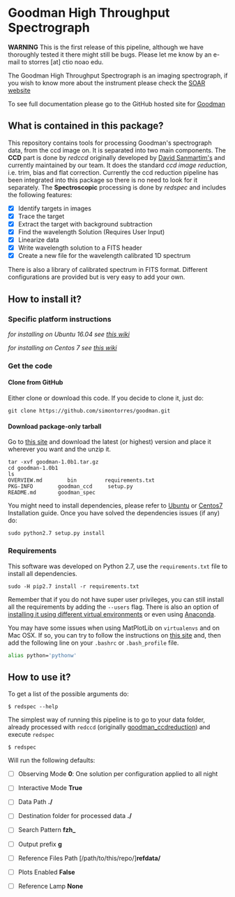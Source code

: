 # Goodman High Throughput Spectrograph
**WARNING** This is the first release of this pipeline, although we have 
thoroughly tested it there might still be bugs. Please let me know by an
e-mail to storres [at] ctio noao edu.

The Goodman High Throughput Spectrograph is an imaging spectrograph,
 if you wish to know more about the instrument please check the 
 [SOAR website](http://www.ctio.noao.edu/soar/content/goodman-high-throughput-spectrograph)
 
To see full documentation please go to the GitHub hosted site for [Goodman](https://simontorres.github.io/goodman/)

## What is contained in this package?

This repository contains tools for processing Goodman's spectrograph data, from the ccd image on. 
It is separated into two main components. The **CCD** part is done by _redccd_ originally developed by 
[David Sanmartim's](https://github.com/dsanmartim/goodman_ccdreduction) and currently maintained by our team. It does
the standard _ccd image reduction_, i.e. trim, bias and flat correction. Currently the ccd reduction pipeline has been
integrated into this package so there is no need to look for it separately. The **Spectroscopic** processing is done by
_redspec_ and includes the following features:


- [x] Identify targets in images
- [x] Trace the target
- [x] Extract the target with background subtraction
- [x] Find the wavelength Solution (Requires User Input)
- [x] Linearize data
- [x] Write wavelength solution to a FITS header
- [x] Create a new file for the wavelength calibrated 1D spectrum

There is also a library of calibrated spectrum in FITS format. Different configurations are provided but is very easy
to add your own.

## How to install it?
### Specific platform instructions
_for installing on Ubuntu 16.04 see [this wiki](https://github.com/simontorres/goodman/wiki/Ubuntu-16.04-Installation-Experience)_

_for installing on Centos 7 see [this wiki](https://github.com/simontorres/goodman/wiki/Centos-7-Installation)_


### Get the code
#### Clone from GitHub
Either clone or download this code. If you decide to clone it, just do:

```shell
git clone https://github.com/simontorres/goodman.git
```

#### Download package-only tarball
Go to [this site](https://github.com/simontorres/goodman/tree/master/dist) and download the latest (or highest) version
and place it wherever you want and the unzip it.
 
 ```shell
 tar -xvf goodman-1.0b1.tar.gz
 cd goodman-1.0b1
 ls 
 OVERVIEW.md		bin			requirements.txt
PKG-INFO		goodman_ccd		setup.py
README.md		goodman_spec
 ```
 
You might need to install dependencies, please refer to [Ubuntu](https://github.com/simontorres/goodman/wiki/Ubuntu-16.04-Installation-Experience)
or [Centos7](https://github.com/simontorres/goodman/wiki/Centos-7-Installation) Installation guide. Once you have solved the dependencies issues (if any) do:

```shell
sudo python2.7 setup.py install
```


### Requirements

This software was developed on Python 2.7, use the `requirements.txt` file to install all dependencies.

```shell
sudo -H pip2.7 install -r requirements.txt
```

Remember that if you do not have super user privileges, you can still install all the requirements by adding 
the `--users` flag. There is also an option of [installing it using different virtual environments](http://docs.python-guide.org/en/latest/dev/virtualenvs/) 
or even using [Anaconda](https://www.continuum.io/downloads).


You may have some issues when using MatPlotLib on `virtualenvs` and on Mac OSX. If so, you can try to follow 
the instructions on [this site](http://matplotlib.org/faq/osx_framework.html#osxframework-faq) and, then add the 
following line on your `.bashrc` or `.bash_profile` file.

```bash
alias python='pythonw' 
```


## How to use it?
 
To get a list of the possible arguments do:

```shell
$ redspec --help
```

The simplest way of running this pipeline is to go to your data folder,
already processed with `redccd` (originally [goodman_ccdreduction](https://github.com/dsanmartim/goodman_ccdreduction))
and execute `redspec`

```shell
$ redspec
```

Will run the following defaults:
- [ ] Observing Mode **0**: One solution per configuration applied to all night
- [ ] Interactive Mode **True**
- [ ] Data Path **./**
- [ ] Destination folder for processed data **./**
- [ ] Search Pattern **fzh_**
- [ ] Output prefix **g**
- [ ] Reference Files Path [/path/to/this/repo/]**refdata/**
- [ ] Plots Enabled **False**
- [ ] Reference Lamp **None**


